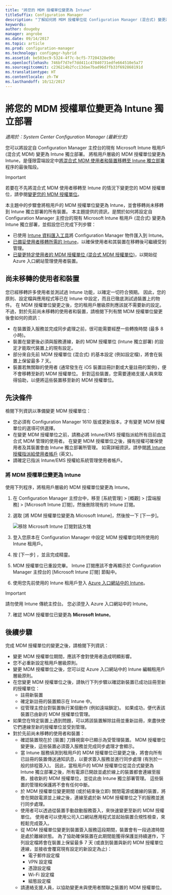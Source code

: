 ```yaml
---
title: "將您的 MDM 授權單位變更為 Intune"
titleSuffix: Configuration Manager
description: "了解如何將 MDM 授權單位從 Configuration Manager (混合式) 變更為 Intune 獨立部署。"
keywords: 
author: dougeby
manager: angrobe
ms.date: 09/14/2017
ms.topic: article
ms.prod: configuration-manager
ms.technology: configmgr-hybrid
ms.assetid: be503ec9-5324-4f7c-bcf5-77204328e99c
ms.openlocfilehash: 746bf7d7ef7dd411c47840731edfe664510e5a77
ms.sourcegitcommit: c236214b2fcc13dae7bad96d7fb33f692868191d
ms.translationtype: HT
ms.contentlocale: zh-TW
ms.lasthandoff: 10/12/2017
---
```

# <a name="change-your-mdm-authority-to-intune-standalone"></a>將您的 MDM 授權單位變更為 Intune 獨立部署

*適用於：System Center Configuration Manager (最新分支)*    

您可以將設定自 Configuration Manager 主控台的現有 Microsoft Intune 租用戶 (混合式 MDM) 變更為 Intune 獨立部署。 將租用戶層級的 MDM 授權單位變更為 Intune，是僅限雲端設定中[將混合式 MDM 使用者和裝置移轉至 Intune 獨立部署](migrate-hybridmdm-to-intunesa.md)程序的最後階段。    

> [!Important]    
> 若要在不先將混合式 MDM 使用者移轉至 Intune 的情況下變更您的 MDM 授權單位，請參閱[變更您的 MDM 授權單位](change-mdm-authority.md)。

本主題中的步驟會將租用戶的 MDM 授權單位變更為 Intune，並會移轉尚未移轉到 Intune 獨立部署的所有裝置。 本主題提供的資訊，是關於如何將設定自 Configuration Manager 主控台的現有 Microsoft Intune 租用戶 (混合式) 變更為 Intune 獨立部署，並假設您已完成下列步驟：
- 已使用 [Intune 資料匯入工具](migrate-import-data.md)將 Configuration Manager 物件匯入到 Intune。 
- [已備妥使用者移轉所需的 Intune](migrate-prepare-intune.md)，以確保使用者和其裝置在移轉後可繼續受到管理。
- [已變更特定使用者的 MDM 授權單位 (混合式 MDM 授權單位)](migrate-mixed-authority.md)，以開始從 Azure 入口網站管理使用者裝置。


## <a name="users-and-devices-that-have-not-been-migrated"></a>尚未移轉的使用者和裝置
您已經移轉許多使用者並測試過 Intune 功能，以確定一切符合預期。 因此，您的原則、設定檔與應用程式等已在 Intune 中設定，而且已徹底測試過裝置上的物件。 在 MDM 授權單位變更之後，您的租用戶層級原則應該就不需要新的設定。 不過，對於先前尚未移轉的使用者和裝置，請檢閱下列有關 MDM 授權單位變更後會如何的資訊：    
- 在裝置簽入服務並完成同步處理之前，很可能需要經歷一些轉換時間 (最多 8 小時)。
- 裝置在變更後必須與服務連線，新的 MDM 授權單位 (Intune 獨立部署) 的設定才能取代裝置上的現有設定。
- 部分來自先前 MDM 授權單位 (混合式) 的基本設定 (例如設定檔)，將會在裝置上保留最多 7 天。 
- 裝置若無關聯的使用者 (通常發生在 iOS 裝置註冊計劃或大量註冊的案例)，便不會移轉至新的 MDM 授權單位。 針對這些裝置，您需要連絡支援人員來取得協助，以便將這些裝置移至新的 MDM 授權單位。

## <a name="prerequisites"></a>先決條件
檢閱下列資訊以準備變更 MDM 授權單位：
- 您必須有 Configuration Manager 1610 版或更新版本，才有變更 MDM 授權單位的選項可供選擇。
- 在變更 MDM 授權單位之前，請務必將 Intune/EMS 授權指派給所有目前由混合式 MDM 管理的使用者。 在變更 MDM 授權單位之後，擁有授權可確保使用者及其裝置會由 Intune 獨立部署所管理。 如需詳細資訊，請參閱[將 Intune 授權指派給使用者帳戶](https://docs.microsoft.com/intune/get-started/start-with-a-paid-subscription-to-microsoft-intune-step-4) \(英文\)。
- 請確定已指派 Intune/EMS 授權給系統管理使用者帳戶。

### <a name="change-the-mdm-authority-to-intune"></a>將 MDM 授權單位變更為 Intune
使用下列程序，將租用戶層級的 MDM 授權單位變更為 Intune。

1.  在 Configuration Manager 主控台中，移至 [系統管理] &gt; [概觀] &gt; [雲端服務] &gt; [Microsoft Intune 訂閱]，然後刪除現有的 Intune 訂閱。
2.  選取 [將 MDM 授權單位變更為 Microsoft Intune]，然後按一下 [下一步]。

    ![移除 Microsoft Intune 訂閱對話方塊](media/mdm-change-delete-subscription.png)
3.  登入您原本在 Configuration Manager 中設定 MDM 授權單位時所使用的 Intune 租用戶。
4.  按 [下一步]  ，並且完成精靈。
5.  MDM 授權單位已重設完畢。 Intune 訂閱應該不會再顯示於 Configuration Manager 主控台的 [Microsoft Intune 訂閱] 節點中。
6.  使用您先前使用的 Intune 租用戶登入 [Azure 入口網站中的 Intune](https://portal.azure.com/#blade/Microsoft_Intune_DeviceSettings/ExtensionLandingBlade/overview)。    

  > [!Important]    
  > 請勿使用 Intune 傳統主控台。 您必須登入 Azure 入口網站中的 Intune。
7.  確認 MDM 授權單位已變更為 **Microsoft Intune**。 

## <a name="next-steps"></a>後續步驟
完成 MDM 授權單位的變更之後，請檢閱下列資訊：
- 變更 MDM 授權單位期間，應該不會對使用者造成明顯影響。 
- 您不必重新設定租用戶層級原則。 
- 變更 MDM 授權單位之後，您可以從 Azure 入口網站中的 Intune 編輯租用戶層級原則。
-  在您變更 MDM 授權單位之後，請執行下列步驟以確認新裝置已成功註冊至新的授權單位：   
    - 註冊新裝置
    - 確定新註冊的裝置顯示在 Intune 中。
    - 從管理主控台對裝置執行某個動作 (例如遠端鎖定)。 如果成功，便代表該裝置已由新的 MDM 授權單位管理。
- 如果您在特定裝置上遇到問題，可以將該裝置解除註冊並重新註冊，來盡快使它們連線至新的授權單位並受到管理。
- 對於先前尚未移轉的使用者和裝置：
    - 確認裝置現在於 [裝置] 刀鋒視窗中已顯示為受管理裝置。 MDM 授權單位變更後，這些裝置必須簽入服務並完成同步處理才會顯示。 
    - 當 Intune 服務偵測到租用戶的 MDM 授權單位已變更之後，將會向所有已註冊的裝置傳送通知訊息，以要求簽入服務並進行同步處理 (有別於一般的排程簽入)。 因此，當租用戶的 MDM 授權單位從混合式變更為 Intune 獨立部署之後，所有電源已開啟並處於線上的裝置都會連線至服務，接收新的 MDM 授權單位，並從此由 Intune 獨立部署管理。 這些裝置的管理和保護將不會有任何中斷。
    - 於 MDM 授權單位變更期間 (或於結束後立即) 關閉電源或離線的裝置，將會在開啟電源並上線之後，連線至處於新 MDM 授權單位之下的服務並進行同步處理。  
    - 使用者可以透過從裝置手動啟動服務簽入，來快速變更至新的 MDM 授權單位。 使用者可以使用公司入口網站應用程式並起始裝置合規性檢查，來輕鬆完成簽入。
    - 從 MDM 授權單位變更到裝置簽入服務這段期間，裝置會有一段過渡時間是處於離線狀態。 為了協助確保裝置在此期間能獲得保護並持續運作，下列設定檔將會在裝置上保留最多 7 天 (或直到裝置與新的 MDM 授權單位連線，並接收會覆寫現有設定的新設定為止)：
        - 電子郵件設定檔
        - VPN 設定檔
        - 憑證設定檔
        - Wi-Fi 設定檔
        - 組態設定檔
    - 請連絡支援人員，以協助變更未與使用者關聯之裝置的 MDM 授權單位。 
